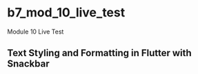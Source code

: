 # b7_mod_10_live_test

Module 10 Live Test 

## Text Styling and Formatting in Flutter with Snackbar


